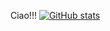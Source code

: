 Ciao!!!
[![GitHub stats](https://github-readme-stats.vercel.app/api?username=tlazzarin)](https://github.com/anuraghazra/github-readme-stats)
